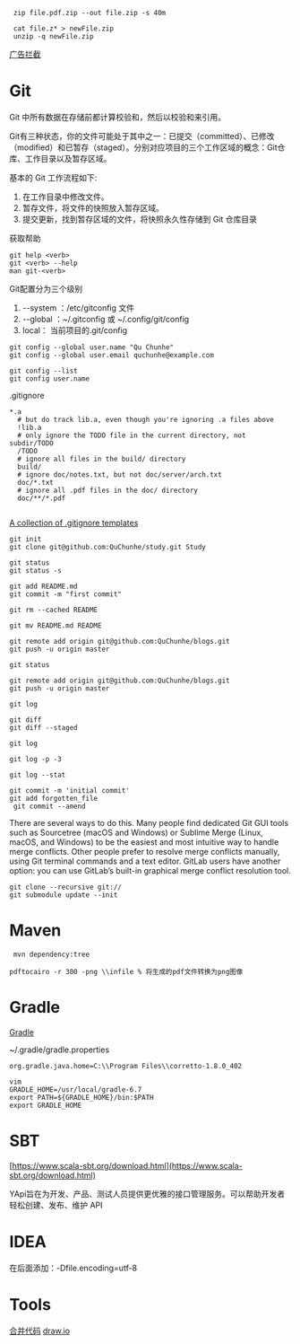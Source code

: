 
```
 zip file.pdf.zip --out file.zip -s 40m

 cat file.z* > newFile.zip
 unzip -q newFile.zip
```


[广告拦截](https://github.com/gorhill/uBlock/releases)


# Git


Git 中所有数据在存储前都计算校验和，然后以校验和来引用。


Git有三种状态，你的文件可能处于其中之一：已提交（committed）、已修改（modified）和已暂存（staged）。分别对应项目的三个工作区域的概念：Git仓库、工作目录以及暂存区域。

基本的 Git 工作流程如下:
1. 在工作目录中修改文件。
2. 暂存文件，将文件的快照放入暂存区域。
3. 提交更新，找到暂存区域的文件，将快照永久性存储到 Git 仓库目录

获取帮助
```
git help <verb>
git <verb> --help
man git-<verb>
```

Git配置分为三个级别
1. --system ：/etc/gitconfig 文件
2. --global ：~/.gitconfig 或 ~/.config/git/config 
3. local： 当前项目的.git/config
   

```
git config --global user.name "Qu Chunhe"
git config --global user.email quchunhe@example.com

git config --list
git config user.name
```



.gitignore
```
*.a
  # but do track lib.a, even though you're ignoring .a files above
  !lib.a
  # only ignore the TODO file in the current directory, not subdir/TODO
  /TODO
  # ignore all files in the build/ directory
  build/
  # ignore doc/notes.txt, but not doc/server/arch.txt
  doc/*.txt
  # ignore all .pdf files in the doc/ directory
  doc/**/*.pdf
 
```
[A collection of .gitignore templates](https://github.com/github/gitignore)




```
git init
git clone git@github.com:QuChunhe/study.git Study

git status
git status -s

git add README.md
git commit -m "first commit"

git rm --cached README

git mv README.md README

git remote add origin git@github.com:QuChunhe/blogs.git
git push -u origin master

git status

git remote add origin git@github.com:QuChunhe/blogs.git
git push -u origin master

git log
```



```
git diff
git diff --staged
```


```
git log

git log -p -3

git log --stat
```


```
git commit -m 'initial commit'
git add forgotten_file
 git commit --amend
```


There are several ways 
to do this. Many people find dedicated Git GUI tools such as Sourcetree (macOS and Windows) or 
Sublime Merge (Linux, macOS, and Windows) to be the easiest and most intuitive way to handle merge 
conflicts. Other people prefer to resolve merge conflicts manually, using Git terminal commands and 
a text editor. GitLab users have another option: you can use GitLab’s built-in graphical merge conflict 
resolution tool.


```
git clone --recursive git://
git submodule update --init
```
# Maven

```
 mvn dependency:tree
```

```
pdftocairo -r 300 -png \\infile % 将生成的pdf文件转换为png图像
```
# Gradle

[Gradle](https://gradle.org/releases/)

~/.gradle/gradle.properties
```
org.gradle.java.home=C:\\Program Files\\corretto-1.8.0_402
```

```
vim 
GRADLE_HOME=/usr/local/gradle-6.7
export PATH=${GRADLE_HOME}/bin:$PATH
export GRADLE_HOME

```
# SBT

[https://www.scala-sbt.org/download.html](https://www.scala-sbt.org/download.html)


YApi旨在为开发、产品、测试人员提供更优雅的接口管理服务。可以帮助开发者轻松创建、发布、维护 API

# IDEA

在后面添加：-Dfile.encoding=utf-8



# Tools

[](https://www.mindshow.fun/#/home)

[合并代码](https://winmerge.org/downloads/)
[draw.io]()